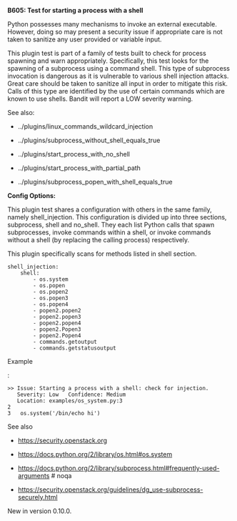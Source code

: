 **B605: Test for starting a process with a shell**

Python possesses many mechanisms to invoke an external executable. However,
doing so may present a security issue if appropriate care is not taken to
sanitize any user provided or variable input.

This plugin test is part of a family of tests built to check for process
spawning and warn appropriately. Specifically, this test looks for the
spawning of a subprocess using a command shell. This type of subprocess
invocation is dangerous as it is vulnerable to various shell injection
attacks. Great care should be taken to sanitize all input in order to
mitigate this risk. Calls of this type are identified by the use of certain
commands which are known to use shells. Bandit will report a LOW
severity warning.

See also:

* ../plugins/linux_commands_wildcard_injection

* ../plugins/subprocess_without_shell_equals_true

* ../plugins/start_process_with_no_shell

* ../plugins/start_process_with_partial_path

* ../plugins/subprocess_popen_with_shell_equals_true

**Config Options:**

This plugin test shares a configuration with others in the same family,
namely shell_injection. This configuration is divided up into three
sections, subprocess, shell and no_shell. They each list Python calls
that spawn subprocesses, invoke commands within a shell, or invoke commands
without a shell (by replacing the calling process) respectively.

This plugin specifically scans for methods listed in shell section.  

```
shell_injection:
    shell:
        - os.system
        - os.popen
        - os.popen2
        - os.popen3
        - os.popen4
        - popen2.popen2
        - popen2.popen3
        - popen2.popen4
        - popen2.Popen3
        - popen2.Popen4
        - commands.getoutput
        - commands.getstatusoutput
```

Example

:   

```
>> Issue: Starting a process with a shell: check for injection.
   Severity: Low   Confidence: Medium
   Location: examples/os_system.py:3
2
3   os.system('/bin/echo hi')
```

See also

* <https://security.openstack.org>

* <https://docs.python.org/2/library/os.html#os.system>

* <https://docs.python.org/2/library/subprocess.html#frequently-used-arguments> # noqa

* <https://security.openstack.org/guidelines/dg_use-subprocess-securely.html>

New in version 0.10.0.


